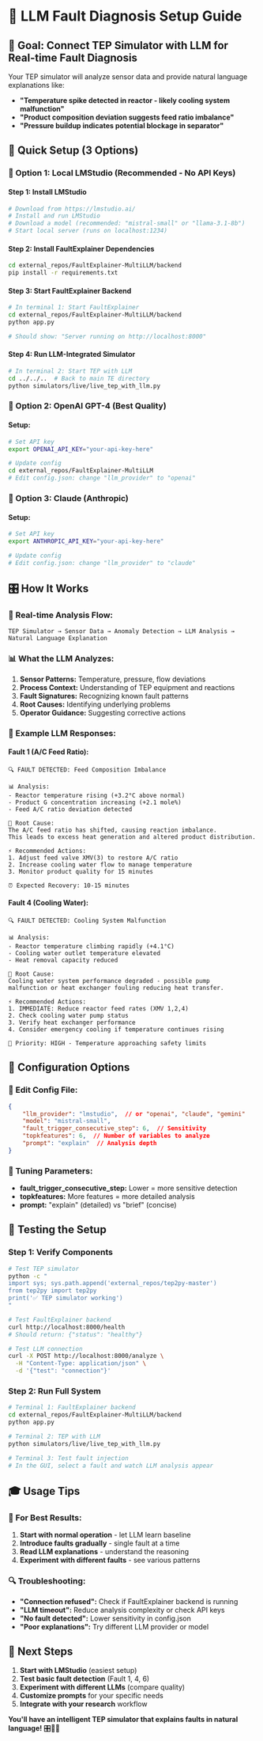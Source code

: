 # 🤖 LLM Fault Diagnosis Setup Guide

## 🎯 **Goal: Connect TEP Simulator with LLM for Real-time Fault Diagnosis**

Your TEP simulator will analyze sensor data and provide natural language explanations like:
- **"Temperature spike detected in reactor - likely cooling system malfunction"**
- **"Product composition deviation suggests feed ratio imbalance"**
- **"Pressure buildup indicates potential blockage in separator"**

## 🚀 **Quick Setup (3 Options)**

### **🌟 Option 1: Local LMStudio (Recommended - No API Keys)**

#### **Step 1: Install LMStudio**
```bash
# Download from https://lmstudio.ai/
# Install and run LMStudio
# Download a model (recommended: "mistral-small" or "llama-3.1-8b")
# Start local server (runs on localhost:1234)
```

#### **Step 2: Install FaultExplainer Dependencies**
```bash
cd external_repos/FaultExplainer-MultiLLM/backend
pip install -r requirements.txt
```

#### **Step 3: Start FaultExplainer Backend**
```bash
# In terminal 1: Start FaultExplainer
cd external_repos/FaultExplainer-MultiLLM/backend
python app.py

# Should show: "Server running on http://localhost:8000"
```

#### **Step 4: Run LLM-Integrated Simulator**
```bash
# In terminal 2: Start TEP with LLM
cd ../../..  # Back to main TE directory
python simulators/live/live_tep_with_llm.py
```

### **🔑 Option 2: OpenAI GPT-4 (Best Quality)**

#### **Setup:**
```bash
# Set API key
export OPENAI_API_KEY="your-api-key-here"

# Update config
cd external_repos/FaultExplainer-MultiLLM
# Edit config.json: change "llm_provider" to "openai"
```

### **🧠 Option 3: Claude (Anthropic)**

#### **Setup:**
```bash
# Set API key
export ANTHROPIC_API_KEY="your-api-key-here"

# Update config
# Edit config.json: change "llm_provider" to "claude"
```

## 🎛️ **How It Works**

### **🔄 Real-time Analysis Flow:**
```
TEP Simulator → Sensor Data → Anomaly Detection → LLM Analysis → Natural Language Explanation
```

### **📊 What the LLM Analyzes:**
1. **Sensor Patterns:** Temperature, pressure, flow deviations
2. **Process Context:** Understanding of TEP equipment and reactions
3. **Fault Signatures:** Recognizing known fault patterns
4. **Root Causes:** Identifying underlying problems
5. **Operator Guidance:** Suggesting corrective actions

### **🎯 Example LLM Responses:**

#### **Fault 1 (A/C Feed Ratio):**
```
🔍 FAULT DETECTED: Feed Composition Imbalance

📊 Analysis:
- Reactor temperature rising (+3.2°C above normal)
- Product G concentration increasing (+2.1 mole%)
- Feed A/C ratio deviation detected

🎯 Root Cause:
The A/C feed ratio has shifted, causing reaction imbalance. 
This leads to excess heat generation and altered product distribution.

⚡ Recommended Actions:
1. Adjust feed valve XMV(3) to restore A/C ratio
2. Increase cooling water flow to manage temperature
3. Monitor product quality for 15 minutes

⏰ Expected Recovery: 10-15 minutes
```

#### **Fault 4 (Cooling Water):**
```
🔍 FAULT DETECTED: Cooling System Malfunction

📊 Analysis:
- Reactor temperature climbing rapidly (+4.1°C)
- Cooling water outlet temperature elevated
- Heat removal capacity reduced

🎯 Root Cause:
Cooling water system performance degraded - possible pump 
malfunction or heat exchanger fouling reducing heat transfer.

⚡ Recommended Actions:
1. IMMEDIATE: Reduce reactor feed rates (XMV 1,2,4)
2. Check cooling water pump status
3. Verify heat exchanger performance
4. Consider emergency cooling if temperature continues rising

🚨 Priority: HIGH - Temperature approaching safety limits
```

## 🔧 **Configuration Options**

### **📝 Edit Config File:**
```json
{
    "llm_provider": "lmstudio",  // or "openai", "claude", "gemini"
    "model": "mistral-small",
    "fault_trigger_consecutive_step": 6,  // Sensitivity
    "topkfeatures": 6,  // Number of variables to analyze
    "prompt": "explain"  // Analysis depth
}
```

### **🎯 Tuning Parameters:**
- **fault_trigger_consecutive_step:** Lower = more sensitive detection
- **topkfeatures:** More features = more detailed analysis
- **prompt:** "explain" (detailed) vs "brief" (concise)

## 🧪 **Testing the Setup**

### **Step 1: Verify Components**
```bash
# Test TEP simulator
python -c "
import sys; sys.path.append('external_repos/tep2py-master')
from tep2py import tep2py
print('✅ TEP simulator working')
"

# Test FaultExplainer backend
curl http://localhost:8000/health
# Should return: {"status": "healthy"}

# Test LLM connection
curl -X POST http://localhost:8000/analyze \
  -H "Content-Type: application/json" \
  -d '{"test": "connection"}'
```

### **Step 2: Run Full System**
```bash
# Terminal 1: FaultExplainer backend
cd external_repos/FaultExplainer-MultiLLM/backend
python app.py

# Terminal 2: TEP with LLM
python simulators/live/live_tep_with_llm.py

# Terminal 3: Test fault injection
# In the GUI, select a fault and watch LLM analysis appear
```

## 🎓 **Usage Tips**

### **🎯 For Best Results:**
1. **Start with normal operation** - let LLM learn baseline
2. **Introduce faults gradually** - single fault at a time
3. **Read LLM explanations** - understand the reasoning
4. **Experiment with different faults** - see various patterns

### **🔍 Troubleshooting:**
- **"Connection refused":** Check if FaultExplainer backend is running
- **"LLM timeout":** Reduce analysis complexity or check API keys
- **"No fault detected":** Lower sensitivity in config.json
- **"Poor explanations":** Try different LLM provider or model

## 🎯 **Next Steps**

1. **Start with LMStudio** (easiest setup)
2. **Test basic fault detection** (Fault 1, 4, 6)
3. **Experiment with different LLMs** (compare quality)
4. **Customize prompts** for your specific needs
5. **Integrate with your research** workflow

**You'll have an intelligent TEP simulator that explains faults in natural language!** 🎛️🤖✨
